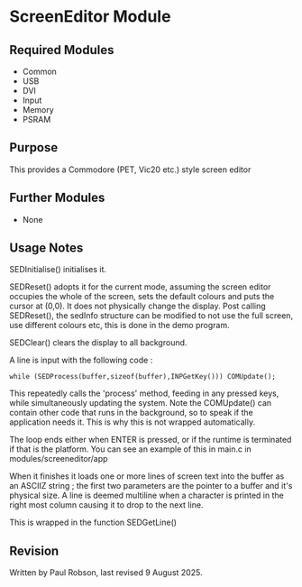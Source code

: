 # ScreenEditor Module

## Required Modules 

- Common
- USB
- DVI
- Input
- Memory
- PSRAM

## Purpose

This provides a Commodore (PET, Vic20 etc.) style screen editor

## Further Modules

- None

## Usage Notes

SEDInitialise() initialises it. 

SEDReset() adopts it for the current mode, assuming the screen editor occupies the whole of the screen, sets the default colours and puts the cursor at (0,0). It does not physically change the display. Post calling SEDReset(), the sedInfo structure can be modified to not use the full screen, use different colours etc, this is done in the demo program.

SEDClear() clears the display to all background. 

A line is input with the following code :

`while (SEDProcess(buffer,sizeof(buffer),INPGetKey())) COMUpdate();`                         

This repeatedly calls the 'process' method, feeding in any pressed keys, while simultaneously updating the system. Note the COMUpdate() can contain other code that runs in the background, so to speak if the application needs it. This is why this is not wrapped automatically.

The loop ends either when ENTER is pressed, or if the runtime is terminated if that is the platform. You can see an example of this in main.c in modules/screeneditor/app

When it finishes it loads one or more lines of screen text into the buffer as an ASCIIZ string ; the first two parameters are the pointer to a buffer and it's physical size. A line is deemed multiline when a character is printed in the right most column causing it to drop to the next line.

This is wrapped in the function SEDGetLine()


## Revision

Written by Paul Robson, last revised 9 August 2025.









